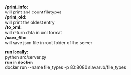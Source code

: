 
**/print_info:**  
will print and count filetypes  
**/print_old:**  
will print the oldest entry  
**/to_xml:**  
will return data in xml format  
**/save_file:**  
will save json file in root folder of the server  

**run locally:**  
python src/server.py  
**run in docker:**  
docker run --name file_types -p 80:8080 slavarub/file_types
